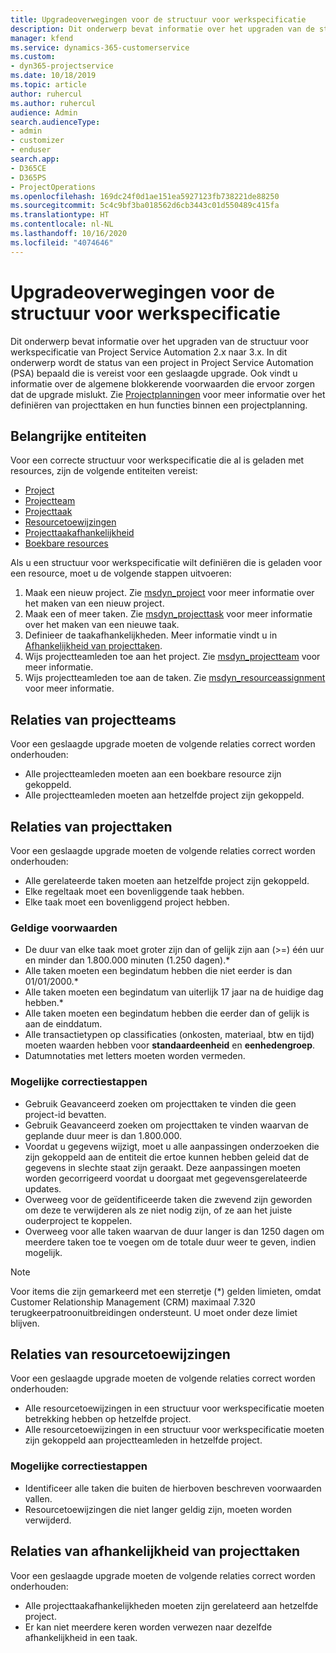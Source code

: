 ```yaml
---
title: Upgradeoverwegingen voor de structuur voor werkspecificatie
description: Dit onderwerp bevat informatie over het upgraden van de structuur voor werkspecificatie van Project Service Automation 2.x naar 3.x.
manager: kfend
ms.service: dynamics-365-customerservice
ms.custom:
- dyn365-projectservice
ms.date: 10/18/2019
ms.topic: article
author: ruhercul
ms.author: ruhercul
audience: Admin
search.audienceType:
- admin
- customizer
- enduser
search.app:
- D365CE
- D365PS
- ProjectOperations
ms.openlocfilehash: 169dc24f0d1ae151ea5927123fb738221de88250
ms.sourcegitcommit: 5c4c9bf3ba018562d6cb3443c01d550489c415fa
ms.translationtype: HT
ms.contentlocale: nl-NL
ms.lasthandoff: 10/16/2020
ms.locfileid: "4074646"
---
```

# <a name="upgrade-considerations-for-the-work-breakdown-structure"></a>Upgradeoverwegingen voor de structuur voor werkspecificatie
Dit onderwerp bevat informatie over het upgraden van de structuur voor werkspecificatie van Project Service Automation 2.x naar 3.x. In dit onderwerp wordt de status van een project in Project Service Automation (PSA) bepaald die is vereist voor een geslaagde upgrade. Ook vindt u informatie over de algemene blokkerende voorwaarden die ervoor zorgen dat de upgrade mislukt. Zie [Projectplanningen](project-creating.md) voor meer informatie over het definiëren van projecttaken en hun functies binnen een projectplanning.

## <a name="key-entities"></a>Belangrijke entiteiten
Voor een correcte structuur voor werkspecificatie die al is geladen met resources, zijn de volgende entiteiten vereist:

- [Project](https://docs.microsoft.com/dynamics365/customerengagement/on-premises/developer/entities/msdyn_project)
- [Projectteam](https://docs.microsoft.com/dynamics365/customerengagement/on-premises/developer/entities/msdyn_projectteam)
- [Projecttaak](https://docs.microsoft.com/dynamics365/customerengagement/on-premises/developer/entities/msdyn_projecttask)
- [Resourcetoewijzingen](https://docs.microsoft.com/dynamics365/customerengagement/on-premises/developer/entities/msdyn_resourceassignment)
- [Projecttaakafhankelijkheid](https://docs.microsoft.com/dynamics365/customerengagement/on-premises/developer/entities/msdyn_projecttaskdependency)
- [Boekbare resources](https://docs.microsoft.com/dynamics365/customerengagement/on-premises/developer/entities/bookableresource)

Als u een structuur voor werkspecificatie wilt definiëren die is geladen voor een resource, moet u de volgende stappen uitvoeren:

1. Maak een nieuw project. Zie [msdyn_project](https://docs.microsoft.com/dynamics365/customerengagement/on-premises/developer/entities/msdyn_project) voor meer informatie over het maken van een nieuw project.
2. Maak een of meer taken. Zie [msdyn_projecttask](https://docs.microsoft.com/dynamics365/customerengagement/on-premises/developer/entities/msdyn_projecttask) voor meer informatie over het maken van een nieuwe taak.
3. Definieer de taakafhankelijkheden. Meer informatie vindt u in [Afhankelijkheid van projecttaken](https://docs.microsoft.com/dynamics365/customerengagement/on-premises/developer/entities/msdyn_projecttaskdependency).
4. Wijs projectteamleden toe aan het project. Zie [msdyn_projectteam](https://docs.microsoft.com/dynamics365/customerengagement/on-premises/developer/entities/msdyn_projectteam) voor meer informatie.
5. Wijs projectteamleden toe aan de taken. Zie [msdyn_resourceassignment](https://docs.microsoft.com/dynamics365/customerengagement/on-premises/developer/entities/msdyn_resourceassignment) voor meer informatie.

## <a name="project-team-relationships"></a>Relaties van projectteams

Voor een geslaagde upgrade moeten de volgende relaties correct worden onderhouden:
- Alle projectteamleden moeten aan een boekbare resource zijn gekoppeld.
- Alle projectteamleden moeten aan hetzelfde project zijn gekoppeld. 

## <a name="project-task-relationships"></a>Relaties van projecttaken
Voor een geslaagde upgrade moeten de volgende relaties correct worden onderhouden:

- Alle gerelateerde taken moeten aan hetzelfde project zijn gekoppeld.
- Elke regeltaak moet een bovenliggende taak hebben.
- Elke taak moet een bovenliggend project hebben.

### <a name="valid-conditions"></a>Geldige voorwaarden

- De duur van elke taak moet groter zijn dan of gelijk zijn aan (>=) één uur en minder dan 1.800.000 minuten (1.250 dagen).*
- Alle taken moeten een begindatum hebben die niet eerder is dan 01/01/2000.*
- Alle taken moeten een begindatum van uiterlijk 17 jaar na de huidige dag hebben.*
- Alle taken moeten een begindatum hebben die eerder dan of gelijk is aan de einddatum.
- Alle transactietypen op classificaties (onkosten, materiaal, btw en tijd) moeten waarden hebben voor **standaardeenheid** en **eenhedengroep**.
- Datumnotaties met letters moeten worden vermeden.

### <a name="potential-mitigation-steps"></a>Mogelijke correctiestappen
- Gebruik Geavanceerd zoeken om projecttaken te vinden die geen project-id bevatten.
- Gebruik Geavanceerd zoeken om projecttaken te vinden waarvan de geplande duur meer is dan 1.800.000.
- Voordat u gegevens wijzigt, moet u alle aanpassingen onderzoeken die zijn gekoppeld aan de entiteit die ertoe kunnen hebben geleid dat de gegevens in slechte staat zijn geraakt. Deze aanpassingen moeten worden gecorrigeerd voordat u doorgaat met gegevensgerelateerde updates.
- Overweeg voor de geïdentificeerde taken die zwevend zijn geworden om deze te verwijderen als ze niet nodig zijn, of ze aan het juiste ouderproject te koppelen.
- Overweeg voor alle taken waarvan de duur langer is dan 1250 dagen om meerdere taken toe te voegen om de totale duur weer te geven, indien mogelijk.

> [!NOTE]
> Voor items die zijn gemarkeerd met een sterretje (\*) gelden limieten, omdat Customer Relationship Management (CRM) maximaal 7.320 terugkeerpatroonuitbreidingen ondersteunt. U moet onder deze limiet blijven.

## <a name="resource-assignment-relationships"></a>Relaties van resourcetoewijzingen
Voor een geslaagde upgrade moeten de volgende relaties correct worden onderhouden:

- Alle resourcetoewijzingen in een structuur voor werkspecificatie moeten betrekking hebben op hetzelfde project.
- Alle resourcetoewijzingen in een structuur voor werkspecificatie moeten zijn gekoppeld aan projectteamleden in hetzelfde project.

### <a name="potential-mitigation-steps"></a>Mogelijke correctiestappen
- Identificeer alle taken die buiten de hierboven beschreven voorwaarden vallen.  
- Resourcetoewijzingen die niet langer geldig zijn, moeten worden verwijderd.

## <a name="project-task-dependency-relationships"></a>Relaties van afhankelijkheid van projecttaken
Voor een geslaagde upgrade moeten de volgende relaties correct worden onderhouden:

- Alle projecttaakafhankelijkheden moeten zijn gerelateerd aan hetzelfde project.
- Er kan niet meerdere keren worden verwezen naar dezelfde afhankelijkheid in een taak.
